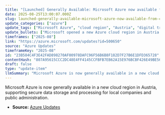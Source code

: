 ```yaml
---
title: "[Launched] Generally Available: Microsoft Azure now available from cloud region in Austria"
date: 2025-08-25T13:00:07.000Z
slug: launched-generally-available-microsoft-azure-now-available-from-cloud-region-in-austria
update_categories: ["azure"]
update_tags: ["Microsoft Azure", "cloud region", "Austria", "digital transformation", "AI", "data security"]
update_bullets: ["Microsoft opened a new Azure cloud region in Austria.", "The region supports secure data storage and processing compliant with local regulations.", "It aims to accelerate digital transformation and AI innovation in Austria."]
timeframes: ["2025-08"]
link: "https://azure.microsoft.com/updates?id=500650"
source: "Azure Updates"
timeframeKey: "2025-08"
id: "23B584C4F3E42FAD898270AF00978DAFC96F56B6B8F182D7F27B6E1DFD365728"
contentHash: "807A95615CCC2DC48E4FF4145CCFBFB7EB62A15E976BCBF426E49BE566BE3A72"
draft: false
type: "update-item"
llmSummary: "Microsoft Azure is now generally available in a new cloud region in Austria, supporting secure data storage and processing for local companies and public administration."
---
```


Microsoft Azure is now generally available in a new cloud region in Austria, supporting secure data storage and processing for local companies and public administration.

- **Source:** [Azure Updates](https://azure.microsoft.com/updates?id=500650)

